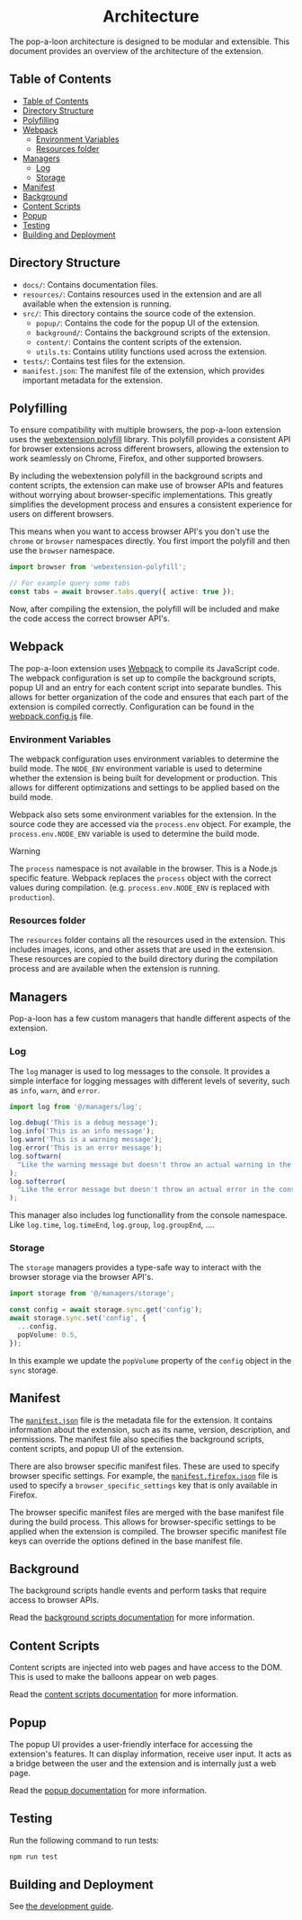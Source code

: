 <h1 align="center">Architecture</h1>

The pop-a-loon architecture is designed to be modular and extensible. This document provides an overview of the architecture of the extension.

## Table of Contents

<!-- markdownlint-disable link-fragments -->

- [Table of Contents](#table-of-contents)
- [Directory Structure](#directory-structure)
- [Polyfilling](#polyfilling)
- [Webpack](#webpack)
  - [Environment Variables](#environment-variables)
  - [Resources folder](#resources-folder)
- [Managers](#managers)
  - [Log](#log)
  - [Storage](#storage)
- [Manifest](#manifest)
- [Background](#background)
- [Content Scripts](#content-scripts)
- [Popup](#popup)
- [Testing](#testing)
- [Building and Deployment](#building-and-deployment)

<!-- markdownlint-enable link-fragments -->

## Directory Structure

- `docs/`: Contains documentation files.
- `resources/`: Contains resources used in the extension and are all available when the extension is running.
- `src/`: This directory contains the source code of the extension.
  - `popup/`: Contains the code for the popup UI of the extension.
  - `background/`: Contains the background scripts of the extension.
  - `content/`: Contains the content scripts of the extension.
  - `utils.ts`: Contains utility functions used across the extension.
- `tests/`: Contains test files for the extension.
- `manifest.json`: The manifest file of the extension, which provides important metadata for the extension.

## Polyfilling

To ensure compatibility with multiple browsers, the pop-a-loon extension uses the [webextension polyfill](https://github.com/mozilla/webextension-polyfill) library. This polyfill provides a consistent API for browser extensions across different browsers, allowing the extension to work seamlessly on Chrome, Firefox, and other supported browsers.

By including the webextension polyfill in the background scripts and content scripts, the extension can make use of browser APIs and features without worrying about browser-specific implementations. This greatly simplifies the development process and ensures a consistent experience for users on different browsers.

This means when you want to access browser API's you don't use the `chrome` or `browser` namespaces directly. You first import the polyfill and then use the `browser` namespace.

```ts
import browser from 'webextension-polyfill';

// For example query some tabs
const tabs = await browser.tabs.query({ active: true });
```

Now, after compiling the extension, the polyfill will be included and make the code access the correct browser API's.

## Webpack

The pop-a-loon extension uses [Webpack](https://webpack.js.org/) to compile its JavaScript code. The webpack configuration is set up to compile the background scripts, popup UI and an entry for each content script into separate bundles. This allows for better organization of the code and ensures that each part of the extension is compiled correctly. Configuration can be found in the [webpack.config.js](/webpack.config.js) file.

### Environment Variables

The webpack configuration uses environment variables to determine the build mode. The `NODE_ENV` environment variable is used to determine whether the extension is being built for development or production. This allows for different optimizations and settings to be applied based on the build mode.

Webpack also sets some environment variables for the extension. In the source code they are accessed via the `process.env` object. For example, the `process.env.NODE_ENV` variable is used to determine the build mode.

> [!WARNING]
> The `process` namespace is not available in the browser. This is a Node.js specific feature. Webpack replaces the `process` object with the correct values during compilation. (e.g. `process.env.NODE_ENV` is replaced with `production`).

### Resources folder

The `resources` folder contains all the resources used in the extension. This includes images, icons, and other assets that are used in the extension. These resources are copied to the build directory during the compilation process and are available when the extension is running.

## Managers

Pop-a-loon has a few custom managers that handle different aspects of the extension.

### Log

The `log` manager is used to log messages to the console. It provides a simple interface for logging messages with different levels of severity, such as `info`, `warn`, and `error`.

```ts
import log from '@/managers/log';

log.debug('This is a debug message');
log.info('This is an info message');
log.warn('This is a warning message');
log.error('This is an error message');
log.softwarn(
  "Like the warning message but doesn't throw an actual warning in the console"
);
log.softerror(
  "Like the error message but doesn't throw an actual error in the console"
);
```

This manager also includes log functionallity from the console namespace. Like `log.time`, `log.timeEnd`, `log.group`, `log.groupEnd`, ….

### Storage

The `storage` managers provides a type-safe way to interact with the browser storage via the browser API's.

```ts
import storage from '@/managers/storage';

const config = await storage.sync.get('config');
await storage.sync.set('config', {
  ...config,
  popVolume: 0.5,
});
```

In this example we update the `popVolume` property of the `config` object in the `sync` storage.

## Manifest

The [`manifest.json`](/manifest.json) file is the metadata file for the extension. It contains information about the extension, such as its name, version, description, and permissions. The manifest file also specifies the background scripts, content scripts, and popup UI of the extension.

There are also browser specific manifest files. These are used to specify browser specific settings. For example, the [`manifest.firefox.json`](/manifest.firefox.json) file is used to specify a `browser_specific_settings` key that is only available in Firefox.

The browser specific manifest files are merged with the base manifest file during the build process. This allows for browser-specific settings to be applied when the extension is compiled. The browser specific manifest file keys can override the options defined in the base manifest file.

## Background

The background scripts handle events and perform tasks that require access to browser APIs.

Read the [background scripts documentation](./architecture/background.md) for more information.

## Content Scripts

Content scripts are injected into web pages and have access to the DOM. This is used to make the balloons appear on web pages.

Read the [content scripts documentation](./architecture/content-scripts.md) for more information.

## Popup

The popup UI provides a user-friendly interface for accessing the extension's features. It can display information, receive user input. It acts as a bridge between the user and the extension and is internally just a web page.

Read the [popup documentation](./architecture/popup.md) for more information.

## Testing

Run the following command to run tests:

```bash
npm run test
```

## Building and Deployment

See [the development guide](./README.md#development).
